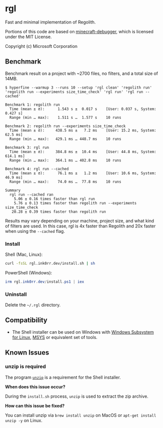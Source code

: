 # rgl

Fast and minimal implementation of Regolith.

Portions of this code are based on [minecraft-debugger](https://github.com/Mojang/minecraft-debugger), which is licensed under the MIT License.

Copyright (c) Microsoft Corporation

## Benchmark

Benchmark result on a project with ~2700 files, no filters, and a total size of 14MB.

```
$ hyperfine --warmup 3 --runs 10 --setup 'rgl clean' 'regolith run' 'regolith run --experiments size_time_check' 'rgl run' 'rgl run --cached'

Benchmark 1: regolith run
  Time (mean ± σ):      1.543 s ±  0.017 s    [User: 0.037 s, System: 0.427 s]
  Range (min … max):    1.511 s …  1.577 s    10 runs

Benchmark 2: regolith run --experiments size_time_check
  Time (mean ± σ):     438.5 ms ±   7.2 ms    [User: 15.2 ms, System: 62.5 ms]
  Range (min … max):   429.1 ms … 448.7 ms    10 runs

Benchmark 3: rgl run
  Time (mean ± σ):     384.8 ms ±  10.4 ms    [User: 44.8 ms, System: 614.1 ms]
  Range (min … max):   364.1 ms … 402.8 ms    10 runs

Benchmark 4: rgl run --cached
  Time (mean ± σ):      76.1 ms ±   1.2 ms    [User: 10.6 ms, System: 46.9 ms]
  Range (min … max):    74.0 ms …  77.8 ms    10 runs

Summary
  rgl run --cached ran
    5.06 ± 0.16 times faster than rgl run
    5.76 ± 0.13 times faster than regolith run --experiments size_time_check
   20.28 ± 0.39 times faster than regolith run
```

Results may vary depending on your machine, project size, and what kind of filters are used. In this case, rgl is 4x faster than Regolith and 20x faster when using the `--cached` flag.

### Install

Shell (Mac, Linux):

```sh
curl -fsSL rgl.ink0rr.dev/install.sh | sh
```

PowerShell (Windows):

```powershell
irm rgl.ink0rr.dev/install.ps1 | iex
```

### Uninstall

Delete the `~/.rgl` directory.

## Compatibility

- The Shell installer can be used on Windows with [Windows Subsystem for Linux](https://docs.microsoft.com/en-us/windows/wsl/about), [MSYS](https://www.msys2.org) or equivalent set of tools.

## Known Issues

### unzip is required

The program [`unzip`](https://linux.die.net/man/1/unzip) is a requirement for the Shell installer.

**When does this issue occur?**

During the `install.sh` process, `unzip` is used to extract the zip archive.

**How can this issue be fixed?**

You can install unzip via `brew install unzip` on MacOS or `apt-get install unzip -y` on Linux.

